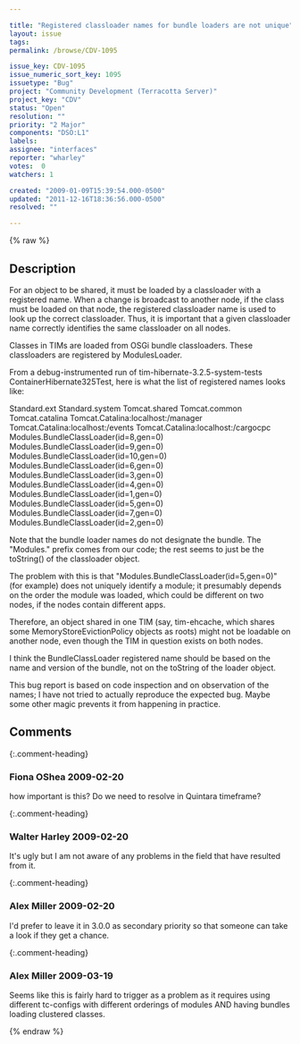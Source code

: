 ```yaml
---

title: "Registered classloader names for bundle loaders are not unique"
layout: issue
tags: 
permalink: /browse/CDV-1095

issue_key: CDV-1095
issue_numeric_sort_key: 1095
issuetype: "Bug"
project: "Community Development (Terracotta Server)"
project_key: "CDV"
status: "Open"
resolution: ""
priority: "2 Major"
components: "DSO:L1"
labels: 
assignee: "interfaces"
reporter: "wharley"
votes:  0
watchers: 1

created: "2009-01-09T15:39:54.000-0500"
updated: "2011-12-16T18:36:56.000-0500"
resolved: ""

---
```




{% raw %}



## Description

<div markdown="1" class="description">

For an object to be shared, it must be loaded by a classloader with a registered name.  When a change is broadcast to another node, if the class must be loaded on that node, the registered classloader name is used to look up the correct classloader.  Thus, it is important that a given classloader name correctly identifies the same classloader on all nodes.

Classes in TIMs are loaded from OSGi bundle classloaders.  These classloaders are registered by ModulesLoader.  

From a debug-instrumented run of tim-hibernate-3.2.5-system-tests ContainerHibernate325Test, here is what the list of registered names looks like:

  Standard.ext
  Standard.system
  Tomcat.shared
  Tomcat.common
  Tomcat.catalina
  Tomcat.Catalina:localhost:/manager
  Tomcat.Catalina:localhost:/events
  Tomcat.Catalina:localhost:/cargocpc
  Modules.BundleClassLoader(id=8,gen=0)
  Modules.BundleClassLoader(id=9,gen=0)
  Modules.BundleClassLoader(id=10,gen=0)
  Modules.BundleClassLoader(id=6,gen=0)
  Modules.BundleClassLoader(id=3,gen=0)
  Modules.BundleClassLoader(id=4,gen=0)
  Modules.BundleClassLoader(id=1,gen=0)
  Modules.BundleClassLoader(id=5,gen=0)
  Modules.BundleClassLoader(id=7,gen=0)
  Modules.BundleClassLoader(id=2,gen=0)

Note that the bundle loader names do not designate the bundle.  The "Modules." prefix comes from our code; the rest seems to just be the toString() of the classloader object.

The problem with this is that "Modules.BundleClassLoader(id=5,gen=0)" (for example) does not uniquely identify a module; it presumably depends on the order the module was loaded, which could be different on two nodes, if the nodes contain different apps.

Therefore, an object shared in one TIM (say, tim-ehcache, which shares some MemoryStoreEvictionPolicy objects as roots) might not be loadable on another node, even though the TIM in question exists on both nodes.

I think the BundleClassLoader registered name should be based on the name and version of the bundle, not on the toString of the loader object.

This bug report is based on code inspection and on observation of the names; I have not tried to actually reproduce the expected bug.  Maybe some other magic prevents it from happening in practice.

</div>

## Comments


{:.comment-heading}
### **Fiona OShea** <span class="date">2009-02-20</span>

<div markdown="1" class="comment">

how important is this? Do we need to resolve in Quintara timeframe?

</div>


{:.comment-heading}
### **Walter Harley** <span class="date">2009-02-20</span>

<div markdown="1" class="comment">

It's ugly but I am not aware of any problems in the field that have resulted from it.

</div>


{:.comment-heading}
### **Alex Miller** <span class="date">2009-02-20</span>

<div markdown="1" class="comment">

I'd prefer to leave it in 3.0.0 as secondary priority so that someone can take a look if they get a chance.

</div>


{:.comment-heading}
### **Alex Miller** <span class="date">2009-03-19</span>

<div markdown="1" class="comment">

Seems like this is fairly hard to trigger as a problem as it requires using different tc-configs with different orderings of modules AND having bundles loading clustered classes.

</div>



{% endraw %}
